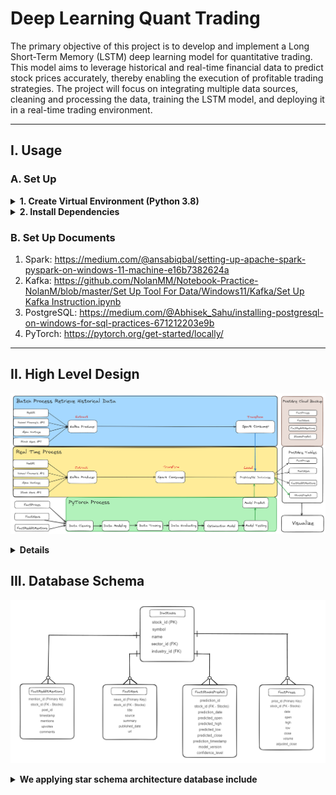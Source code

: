 # Deep Learning Quant Trading
The primary objective of this project is to develop and implement a Long Short-Term Memory (LSTM) deep learning model for quantitative trading. This model aims to leverage historical and real-time financial data to predict stock prices accurately, thereby enabling the execution of profitable trading strategies. The project will focus on integrating multiple data sources, cleaning and processing the data, training the LSTM model, and deploying it in a real-time trading environment.

---

## I. Usage
### A. Set Up

<details><summary><strong> 1. Create Virtual Environment (Python 3.8) </strong></summary>

* If you want to create a new virtual enviroment, you can use the following command in the terminal of the project directory:

  * In Windows or Linux, you can use the following command:
  
  ```bash
    python -m venv venv
  ```

  * Then, you can activate the virtual enviroment by using the following command:
  
  ```bash
    venv\Scripts\activate
  ```

  * In MacOs, you can use the following command:
  
  ```bash
    python3 -m venv venv
  ```

  * Then, you can activate the virtual enviroment by using the following command:
  
  ```bash
    source venv/Scripts/activate
  ```

* Make sure the virtual environment needed for project is activate with corresponding project directory, you can use the following command:

  * In Windows or Linux, you can use the following command:
  
  ```bash
    venv\Scripts\activate
  ```

  * In MacOs, you can use the following command:
  
  ```bash
    source venv/Scripts/activate
  ```

</br>
</details>

<details><summary><strong> 2. Install Dependencies </strong></summary>
<p>
Install requirements.txt: Automatically installed dependencies that needed for the project:
  
  ```bash
    pip install -r requirements.txt
  ```
</p>
</details>

### B. Set Up Documents
1. Spark: https://medium.com/@ansabiqbal/setting-up-apache-spark-pyspark-on-windows-11-machine-e16b7382624a
2. Kafka: [https://github.com/NolanMM/Notebook-Practice-NolanM/blob/master/Set Up Tool For Data/Windows11/Kafka/Set Up Kafka Instruction.ipynb](https://github.com/NolanMM/Notebook-Practice-NolanM/blob/master/Set%20Up%20Tool%20For%20Data/Windows11/Kafka/Set%20Up%20Kafka%20Instruction.ipynb)
3. PostgreSQL: https://medium.com/@Abhisek_Sahu/installing-postgresql-on-windows-for-sql-practices-671212203e9b
4. PyTorch: https://pytorch.org/get-started/locally/

---

## II. High Level Design
![image](assets\High_Level_Design.png)

<details><summary><strong> Details </strong></summary>

### 1.Data Sources

- **Reddit:** For extracting sentiment data related to stock mentions.
- **Yahoo Finance API:** For obtaining historical and real-time stock prices and financial data.
- **Alpha Vantage:** For additional financial data and technical indicators.
- **Stock News API:** For news articles and headlines related to stocks.

### 2.Data Processing

- **Kafka:** Used as a producer to extract data from various sources.
- **Apache Spark:** Used for data transformation and processing, both in batch and real-time.

### 3.Data Storage

- **PostgreSQL Database:** Centralized storage for processed data including stock prices, news, Reddit mentions, and predictions.

### 4.Machine Learning

- **PyTorch:** For building, training, and evaluating the LSTM deep learning model.

### 5.Visualization

- **Streamlit:** To visualize model predictions, trading performance, and generate interactive reports.

### 6.Backup and Maintenance (Optional)

- **PostgreSQL Cloud Backup:** For regular data and model backups to ensure data integrity and availability.
- **System Monitoring:** Continuous monitoring and maintenance of the system to handle issues and improve performance
</details>

## III. Database Schema
![image](assets\Star_Schema_NolanM.png)
<details><summary><strong> We applying star schema architecture database include </strong></summary>

### Central Fact Table

- **DimStocks**: This is the central fact table containing information about stocks. It includes the following fields:
    - **stock_id (PK)**: Primary Key, a unique identifier for each stock.
    - **symbol**: The stock ticker symbol.
    - **name**: The full name of the stock.
    - **sector_id (FK)**: Foreign Key, links to the sector dimension.
    - **industry_id (FK)**: Foreign Key, links to the industry dimension.

### Dimension Tables

1. **FactPrices**: Contains detailed pricing information for each stock.
    - **price_id (Primary Key)**: Unique identifier for each price entry.
    - **stock_id (FK - Stocks)**: Foreign Key, links to the central stock table.
    - **date**: The date of the price record.
    - **open, high, low, close**: The opening, highest, lowest, and closing prices of the stock.
    - **volume**: The trading volume of the stock.
    - **adjusted_close**: The adjusted closing price of the stock.
2. **FactNews**: Contains news articles and headlines related to stocks.
    - **news_id (Primary Key)**: Unique identifier for each news entry.
    - **stock_id (FK - Stocks)**: Foreign Key, links to the central stock table.
    - **title**: The title of the news article.
    - **source**: The source of the news article.
    - **summary**: A summary of the news article.
    - **published_date**: The publication date of the news article.
    - **url**: The URL link to the full news article.
3. **FactRedditMentions**: Contains data from Reddit mentions related to stocks.
    - **mention_id (Primary Key)**: Unique identifier for each Reddit mention.
    - **stock_id (FK - Stocks)**: Foreign Key, links to the central stock table.
    - **post_id**: The ID of the Reddit post.
    - **timestamp**: The timestamp of the Reddit mention.
    - **mentions**: The number of times the stock is mentioned in the post.
    - **upvotes**: The number of upvotes the Reddit post received.
    - **comments**: The number of comments on the Reddit post.
4. **FactStocksPredict**: Contains predicted stock prices generated by the LSTM model.
    - **prediction_id (Primary Key)**: Unique identifier for each prediction entry.
    - **stock_id (FK - Stocks)**: Foreign Key, links to the central stock table.
    - **prediction_date**: The date of the prediction.
    - **predicted_open, predicted_high, predicted_low, predicted_close**: Predicted opening, highest, lowest, and closing prices of the stock.
    - **prediction_timestamp**: The timestamp when the prediction was made.
    - **model_version**: The version of the model used for the prediction.
    - **confidence_level**: The confidence level of the prediction.

### **Note:**

- **Centralized Fact Table**: The DimStocks table is at the center, and all dimension tables are connected to it via foreign keys.
</details>